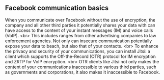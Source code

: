 
## Facebook communication basics

When you communicate over Facebook without the use of encryption, the company and all other third parties it potentially shares your data with can have access to the content of your instant messages (IM) and voice calls (VoIP).
&lt;br&gt;
This includes ranges from other advertising companies to law enforcement agencies. Not only can insecure communication potentially expose your data to beach, but also that of your contacts.
&lt;br&gt;
To enhance the privacy and security of your communications, you can install Jitsi: a client which supports the Off-the-Record (OTR) protocol for IM encryption and ZRTP for VoIP encryption.
&lt;br&gt;
OTR clients like Jitsi not only makes the content of your communications inaccessible to various third parties, such as governments and corporations, it also makes it inaccessible to Facebook.
